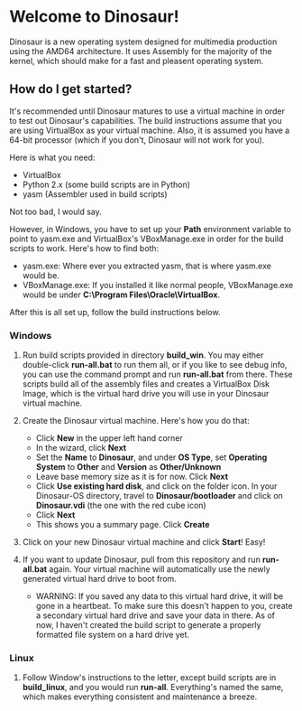 # Welcome to Dinosaur!

Dinosaur is a new operating system designed for multimedia production using the AMD64 architecture. It uses Assembly for the majority of the kernel, which should make for a fast and pleasent operating system.

## How do I get started?

It's recommended until Dinosaur matures to use a virtual machine in order to test out Dinosaur's capabilities. The build instructions assume that you are using VirtualBox as your virtual machine. Also, it is assumed you have a 64-bit processor (which if you don't, Dinosaur will not work for you).

Here is what you need:

 * VirtualBox
 * Python 2.x (some build scripts are in Python)
 * yasm (Assembler used in build scripts)
 
Not too bad, I would say.

However, in Windows, you have to set up your **Path** environment variable to point to yasm.exe and VirtualBox's VBoxManage.exe in order for the build scripts to work. Here's how to find both:

 * yasm.exe: Where ever you extracted yasm, that is where yasm.exe would be.
 * VBoxManage.exe: If you installed it like normal people, VBoxManage.exe would be under **C:\Program Files\Oracle\VirtualBox**.
 
After this is all set up, follow the build instructions below.

### Windows

1. Run build scripts provided in directory **build_win**. You may either double-click **run-all.bat** to run them all, or if you like to see debug info, you can use the command prompt and run **run-all.bat** from there. These scripts build all of the assembly files and creates a VirtualBox Disk Image, which is the virtual hard drive you will use in your Dinosaur virtual machine.

2. Create the Dinosaur virtual machine. Here's how you do that:
	* Click **New** in the upper left hand corner
	* In the wizard, click **Next**
	* Set the **Name** to **Dinosaur**, and under **OS Type**, set **Operating System** to **Other** and **Version** as **Other/Unknown**
	* Leave base memory size as it is for now. Click **Next**
	* Click **Use existing hard disk**, and click on the folder icon. In your Dinosaur-OS directory, travel to **Dinosaur/bootloader** and click on **Dinosaur.vdi** (the one with the red cube icon)
	* Click **Next**
	* This shows you a summary page. Click **Create**
	
3. Click on your new Dinosaur virtual machine and click **Start**! Easy!

4. If you want to update Dinosaur, pull from this repository and run **run-all.bat** again. Your virtual machine will automatically use the newly generated virtual hard drive to boot from.
	* WARNING: If you saved any data to this virtual hard drive, it will be gone in a heartbeat. To make sure this doesn't happen to you, create a secondary virtual hard drive and save your data in there. As of now, I haven't created the build script to generate a properly formatted file system on a hard drive yet.

### Linux

1. Follow Window's instructions to the letter, except build scripts are in **build_linux**, and you would run **run-all**. Everything's named the same, which makes everything consistent and maintenance a breeze.
